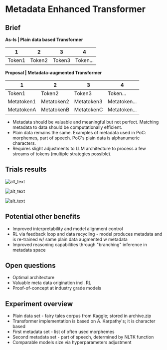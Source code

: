 # Metadata Enhanced Transformer

## Brief

**As-Is | Plain data based Transformer**

1|2|3|4
|--|--|--|--|
Token1|Token2|Token3|Token...

**Proposal | Metadata-augmented Transformer**

1|2|3|4
|--|--|--|--|
Token1|Token2|Token3|Token...
Metatoken1|Metatoken2|Metatoken3|Metatoken...
MetatokenA|MetatokenB|MetatokenC|Metatoken...

- Metadata should be valuable and meaningful but not perfect. Matching metadata to data should be computationally efficient. 
- Plain data remains the same. Examples of metadata used in PoC: morphemes, part of speech. PoC's plain data is alphanumeric characters.
- Requires slight adjustments to LLM architecture to process a few streams of tokens (multiple strategies possible).

## Trials results

![alt_text](https://docs.google.com/spreadsheets/d/e/2PACX-1vT7s-y23MXmYuxQs6TnNRXrJcmdetSjpsCpJjWv0MZP3W5f9HLT1pEVvnSb3jt2wDTLhF4hKjd02h0Z/pubchart?oid=1043107846&format=image)

![alt_text](https://docs.google.com/spreadsheets/d/e/2PACX-1vT7s-y23MXmYuxQs6TnNRXrJcmdetSjpsCpJjWv0MZP3W5f9HLT1pEVvnSb3jt2wDTLhF4hKjd02h0Z/pubchart?oid=89625722&format=image)

![alt_text](https://docs.google.com/spreadsheets/d/e/2PACX-1vT7s-y23MXmYuxQs6TnNRXrJcmdetSjpsCpJjWv0MZP3W5f9HLT1pEVvnSb3jt2wDTLhF4hKjd02h0Z/pubchart?oid=1906684737&format=image)

## Potential other benefits
- Improved interpretability and model alignment control
- RL via feedback loop and data recycling - model produces metadata and is re-trained w/ same plain data augmented w metadata
- Improved reasoning capabilities through "branching" inference in metadata space

## Open questions
- Optimal architecture
- Valuable meta data origination incl. RL
- Proof-of-concept at industry grade models
  
## Experiment overview
- Plain data set - fairy tales corpus from Kaggle; stored in archive.zip
- Transformer implementation is based on A. Karpathy's; it is character based
- First metadata set - list of often used morphemes
- Second metadata set - part of speech, determined by NLTK function
- Comparable models size via hyperparameters adjustment
